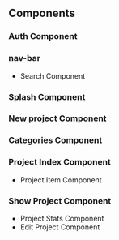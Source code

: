 ## Components

### Auth Component
### nav-bar
  - Search Component
###  Splash Component
###  New project Component
###  Categories Component

###  Project Index Component
  - Project Item Component

###  Show Project Component
  - Project Stats Component
  - Edit Project Component
